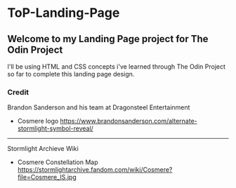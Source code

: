 # ToP-Landing-Page
## Welcome to my Landing Page project for The Odin Project

I'll be using HTML and CSS concepts i've learned through The Odin Project so far to complete this landing page design.

### Credit
Brandon Sanderson and his team at Dragonsteel Entertainment
- Cosmere logo https://www.brandonsanderson.com/alternate-stormlight-symbol-reveal/ 

---

Stormlight Archieve Wiki
- Cosmere Constellation Map https://stormlightarchive.fandom.com/wiki/Cosmere?file=Cosmere_IS.jpg